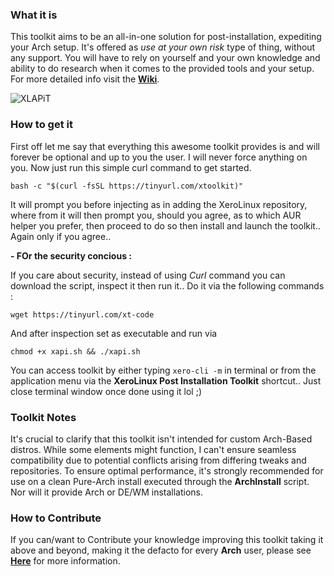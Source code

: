 ### What it is

This toolkit aims to be an all-in-one solution for post-installation, expediting your Arch setup. It's offered as *use at your own risk* type of thing, without any support. You will have to rely on yourself and your own knowledge and ability to do research when it comes to the provided tools and your setup. For more detailed info visit the [**Wiki**](https://github.com/xerolinux/xlapit-cli/wiki).

![XLAPiT](https://i.imgur.com/JuWceYE.png)

### How to get it

First off let me say that everything this awesome toolkit provides is and will forever be optional and up to you the user. I will never force anything on you. Now just run this simple curl command to get started.

```
bash -c "$(curl -fsSL https://tinyurl.com/xtoolkit)"
```

It will prompt you before injecting as in adding the XeroLinux repository, where from it will then prompt you, should you agree, as to which AUR helper you prefer, then proceed to do so then install and launch the toolkit.. Again only if you agree..

**- FOr the security concious :**

If you care about security, instead of using _Curl_ command you can download the script, inspect it then run it.. Do it via the following commands :
```
wget https://tinyurl.com/xt-code
```
And after inspection set as executable and run via
```
chmod +x xapi.sh && ./xapi.sh
```

You can access toolkit by either typing `xero-cli -m` in terminal or from the application menu via the **XeroLinux Post Installation Toolkit** shortcut.. Just close terminal window once done using it lol ;)

### Toolkit Notes

It's crucial to clarify that this toolkit isn't intended for custom Arch-Based distros. While some elements might function, I can't ensure seamless compatibility due to potential conflicts arising from differing tweaks and repositories. To ensure optimal performance, it's strongly recommended for use on a clean Pure-Arch install executed through the **ArchInstall** script. Nor will it provide Arch or DE/WM installations.

### How to Contribute

If you can/want to Contribute your knowledge improving this toolkit taking it above and beyond, making it the defacto for every **Arch** user, please see [**Here**](https://github.com/xerolinux/xlapit-cli/wiki/User-Contribution) for more information.

